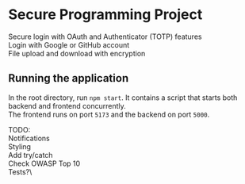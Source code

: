 # Secure Programming Project
Secure login with OAuth and Authenticator (TOTP) features\
Login with Google or GitHub account\
File upload and download with encryption

## Running the application
In the root directory, run `npm start`. It contains a script that starts both backend and frontend concurrently.\
The frontend runs on port `5173` and the backend on port `5000`.

TODO:\
Notifications\
Styling\
Add try/catch\
Check OWASP Top 10\
Tests?\